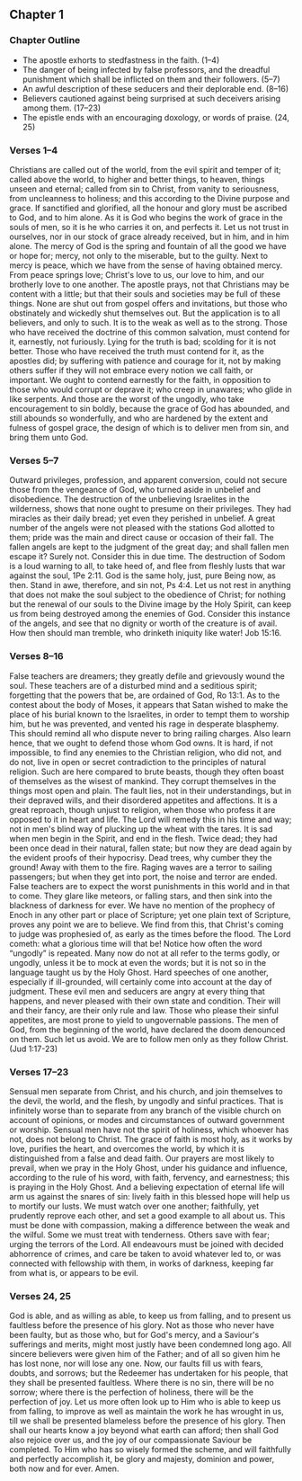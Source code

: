 ## Chapter 1

### Chapter Outline

- The apostle exhorts to stedfastness in the faith. (1–4)
- The danger of being infected by false professors, and the dreadful punishment which shall be inflicted on them and their followers. (5–7)
- An awful description of these seducers and their deplorable end. (8–16)
- Believers cautioned against being surprised at such deceivers arising among them. (17–23)
- The epistle ends with an encouraging doxology, or words of praise. (24, 25)

### Verses 1–4

Christians are called out of the world, from the evil spirit and temper of it; called above the world, to higher and better things, to heaven, things unseen and eternal; called from sin to Christ, from vanity to seriousness, from uncleanness to holiness; and this according to the Divine purpose and grace. If sanctified and glorified, all the honour and glory must be ascribed to God, and to him alone. As it is God who begins the work of grace in the souls of men, so it is he who carries it on, and perfects it. Let us not trust in ourselves, nor in our stock of grace already received, but in him, and in him alone. The mercy of God is the spring and fountain of all the good we have or hope for; mercy, not only to the miserable, but to the guilty. Next to mercy is peace, which we have from the sense of having obtained mercy. From peace springs love; Christ's love to us, our love to him, and our brotherly love to one another. The apostle prays, not that Christians may be content with a little; but that their souls and societies may be full of these things. None are shut out from gospel offers and invitations, but those who obstinately and wickedly shut themselves out. But the application is to all believers, and only to such. It is to the weak as well as to the strong. Those who have received the doctrine of this common salvation, must contend for it, earnestly, not furiously. Lying for the truth is bad; scolding for it is not better. Those who have received the truth must contend for it, as the apostles did; by suffering with patience and courage for it, not by making others suffer if they will not embrace every notion we call faith, or important. We ought to contend earnestly for the faith, in opposition to those who would corrupt or deprave it; who creep in unawares; who glide in like serpents. And those are the worst of the ungodly, who take encouragement to sin boldly, because the grace of God has abounded, and still abounds so wonderfully, and who are hardened by the extent and fulness of gospel grace, the design of which is to deliver men from sin, and bring them unto God.

### Verses 5–7

Outward privileges, profession, and apparent conversion, could not secure those from the vengeance of God, who turned aside in unbelief and disobedience. The destruction of the unbelieving Israelites in the wilderness, shows that none ought to presume on their privileges. They had miracles as their daily bread; yet even they perished in unbelief. A great number of the angels were not pleased with the stations God allotted to them; pride was the main and direct cause or occasion of their fall. The fallen angels are kept to the judgment of the great day; and shall fallen men escape it? Surely not. Consider this in due time. The destruction of Sodom is a loud warning to all, to take heed of, and flee from fleshly lusts that war against the soul, 1Pe 2:11. God is the same holy, just, pure Being now, as then. Stand in awe, therefore, and sin not, Ps 4:4. Let us not rest in anything that does not make the soul subject to the obedience of Christ; for nothing but the renewal of our souls to the Divine image by the Holy Spirit, can keep us from being destroyed among the enemies of God. Consider this instance of the angels, and see that no dignity or worth of the creature is of avail. How then should man tremble, who drinketh iniquity like water! Job 15:16.

### Verses 8–16

False teachers are dreamers; they greatly defile and grievously wound the soul. These teachers are of a disturbed mind and a seditious spirit; forgetting that the powers that be, are ordained of God, Ro 13:1. As to the contest about the body of Moses, it appears that Satan wished to make the place of his burial known to the Israelites, in order to tempt them to worship him, but he was prevented, and vented his rage in desperate blasphemy. This should remind all who dispute never to bring railing charges. Also learn hence, that we ought to defend those whom God owns. It is hard, if not impossible, to find any enemies to the Christian religion, who did not, and do not, live in open or secret contradiction to the principles of natural religion. Such are here compared to brute beasts, though they often boast of themselves as the wisest of mankind. They corrupt themselves in the things most open and plain. The fault lies, not in their understandings, but in their depraved wills, and their disordered appetites and affections. It is a great reproach, though unjust to religion, when those who profess it are opposed to it in heart and life. The Lord will remedy this in his time and way; not in men's blind way of plucking up the wheat with the tares. It is sad when men begin in the Spirit, and end in the flesh. Twice dead; they had been once dead in their natural, fallen state; but now they are dead again by the evident proofs of their hypocrisy. Dead trees, why cumber they the ground! Away with them to the fire. Raging waves are a terror to sailing passengers; but when they get into port, the noise and terror are ended. False teachers are to expect the worst punishments in this world and in that to come. They glare like meteors, or falling stars, and then sink into the blackness of darkness for ever. We have no mention of the prophecy of Enoch in any other part or place of Scripture; yet one plain text of Scripture, proves any point we are to believe. We find from this, that Christ's coming to judge was prophesied of, as early as the times before the flood. The Lord cometh: what a glorious time will that be! Notice how often the word “ungodly” is repeated. Many now do not at all refer to the terms godly, or ungodly, unless it be to mock at even the words; but it is not so in the language taught us by the Holy Ghost. Hard speeches of one another, especially if ill-grounded, will certainly come into account at the day of judgment. These evil men and seducers are angry at every thing that happens, and never pleased with their own state and condition. Their will and their fancy, are their only rule and law. Those who please their sinful appetites, are most prone to yield to ungovernable passions. The men of God, from the beginning of the world, have declared the doom denounced on them. Such let us avoid. We are to follow men only as they follow Christ. (Jud 1:17-23)

### Verses 17–23

Sensual men separate from Christ, and his church, and join themselves to the devil, the world, and the flesh, by ungodly and sinful practices. That is infinitely worse than to separate from any branch of the visible church on account of opinions, or modes and circumstances of outward government or worship. Sensual men have not the spirit of holiness, which whoever has not, does not belong to Christ. The grace of faith is most holy, as it works by love, purifies the heart, and overcomes the world, by which it is distinguished from a false and dead faith. Our prayers are most likely to prevail, when we pray in the Holy Ghost, under his guidance and influence, according to the rule of his word, with faith, fervency, and earnestness; this is praying in the Holy Ghost. And a believing expectation of eternal life will arm us against the snares of sin: lively faith in this blessed hope will help us to mortify our lusts. We must watch over one another; faithfully, yet prudently reprove each other, and set a good example to all about us. This must be done with compassion, making a difference between the weak and the wilful. Some we must treat with tenderness. Others save with fear; urging the terrors of the Lord. All endeavours must be joined with decided abhorrence of crimes, and care be taken to avoid whatever led to, or was connected with fellowship with them, in works of darkness, keeping far from what is, or appears to be evil.

### Verses 24, 25

God is able, and as willing as able, to keep us from falling, and to present us faultless before the presence of his glory. Not as those who never have been faulty, but as those who, but for God's mercy, and a Saviour's sufferings and merits, might most justly have been condemned long ago. All sincere believers were given him of the Father; and of all so given him he has lost none, nor will lose any one. Now, our faults fill us with fears, doubts, and sorrows; but the Redeemer has undertaken for his people, that they shall be presented faultless. Where there is no sin, there will be no sorrow; where there is the perfection of holiness, there will be the perfection of joy. Let us more often look up to Him who is able to keep us from falling, to improve as well as maintain the work he has wrought in us, till we shall be presented blameless before the presence of his glory. Then shall our hearts know a joy beyond what earth can afford; then shall God also rejoice over us, and the joy of our compassionate Saviour be completed. To Him who has so wisely formed the scheme, and will faithfully and perfectly accomplish it, be glory and majesty, dominion and power, both now and for ever. Amen.

